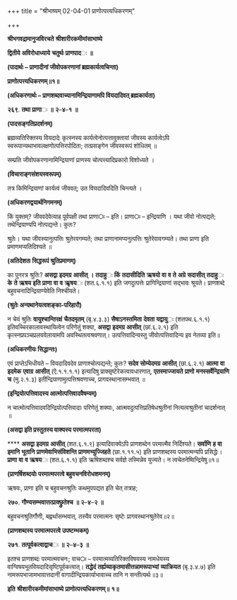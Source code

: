 +++
title = "श्रीभाष्यम् 02-04-01 प्राणोत्पत्त्यधिकरणम्"

+++
<div claऽऽ="elementor-widget-container">

**श्रीभगवद्रामानुजविरचते** **श्रीशारीरकमीमांसाभाष्ये**

**द्वितीये अविरोधाध्याये** **चतुर्थः प्राणपाद**ः **॥**

**(पादार्थः – प्राणादीनां जीवोपकरणानां ब्रह्मकार्यत्वचिन्ता)**

**प्राणोत्पत्त्यधिकरणम्॥१॥**

**(अधिकरणार्थः – प्राणशब्दवाच्यानामिन्द्रियाणामपि वियदादिवत् ब्रह्मकार्यता)**

**२६९**. **तथा** **प्राणा**ः **॥** **२**–**४**–**१** **॥**

**(पादसङ्गतिप्रदर्शनम्)**

ब्रह्मव्यतिरिक्तस्य वियदादेः कृत्स्नस्य कार्यत्वेनोत्पत्तावुक्तायां जीवस्य कार्यत्वेऽपि स्वरूपान्यथाभावलक्षणोत्पत्तिरपोदिता; तत्प्रसङ्गेन जीवस्वरूपं शोधितम् ॥

सम्प्रति जीवोपकरणानामिन्द्रियाणां प्राणस्य चोत्पत्त्यादिप्रकारो विशोध्यते ।

**(विचाराङ्गसंशयस्वरूपम्)**

तत्र किमिन्द्रियाणां कार्यत्वं जीववत्; उत वियदादिवदिति चिन्त्यते ।

**(अधिकरणद्वयार्थनिगमनम्)**

किं युक्तम्? जीववदेवेत्याह पूर्वपक्षी तथा प्राणा**ः** – इति। प्राणा**ः** – इन्द्रियाणि । यथा जीवो नोत्पद्यते; तथेन्द्रियाण्यपि नोत्पद्यन्ते। कुतः?

श्रुतेः। यथा जीवस्यानुत्पत्तिः श्रुतेरवगम्यते; तथा प्राणानामप्यनुत्पत्तिः श्रुतेरेवावगम्यते। तथा प्राणा इति प्रमाणमप्यतिदिश्यते ॥

**(अतिदेशतः सिद्धरूपं श्रुतिप्रमाणम्)**

का पुनरत्र श्रुतिः? **असद्वा** **इदमग्र** **आसीत्** **।** **तदाहु**ः **किं** **तदासीदिति** **ऋषयो** **वा** **व** **ते** **अग्रे** **सदासीत्** **तदाहु**ः **के** **ते** **ऋषय** **इति** **प्राणा** **वा** **व** **ऋृषय**ः (शत.६.१.१) इति जगदुत्पत्तेः प्रागिन्द्रियाणां सद्भावः श्रूयते। प्राणशब्दे बहुवचनादिन्द्रियाण्येवेति निश्चीयते।

**(श्रुतेः अन्यथानेयत्वशङ्का-परिहारौ)**

न चेयं श्रुतिः **वायुश्चान्तिरक्षं** **चैतदमृतम्** (बृ.४.३.३) **सैषाऽनस्तमिता** **देवता** **यद्वायु**ः (शतपथ.६.१.१) इतिवच्चिरकालावस्थायित्वेन परिणेतुं शक्या, **असद्वा** **इदमग्र** **आसीत्** (छां.६.२.१) इति कृत्स्नप्रपञ्चप्रलयवेलायामपि अवस्थितत्वश्रवणात्। उत्पत्तिवादिन्यस्तु जीवोत्पत्तिवादिन्य इव नेतव्या इति॥

**(अधिकरणीयः सिद्धान्तः)**

एवं प्राप्तेऽभिधीयते – वियदादिवदेव प्राणाश्चोत्पद्यन्ते; कुतः? **सदेव** **सोम्येदमग्र** **आसीत्** (छा.६.२.१) **आत्मा** **वा** **इदमेक** **एवाग्र** **आसीत्** (ऐ.१.१.१.१) इत्यादिषु प्राक्सृष्टेरेकत्वावधारणात्, **एतस्माज्जायते** **प्राणो** **मनस्सर्वेन्द्रियाणि** **च** (मु.२.१.३) इतीन्द्रियाणामुत्पत्तिश्रवणाच्च, प्रागवस्थानासम्भवात् ॥

**(इन्द्रियोत्पत्तिवादस्य आत्मोत्पत्तिवादवैषम्यम्)**

न चात्मोत्पत्तिवादवदिन्द्रियोत्पत्तिवादाः परिणेतुं शक्याः, आत्मवदुत्पत्तिप्रतिषेधश्रुतीनां नित्यत्वश्रुतीनां चादर्शनात् ॥

**(असद्वा इति प्रस्तुतस्य वाक्यस्य परमात्मपरता)**

**** **असद्वा** **इदमग्र** **आसीत्** (शत.६.१.९) इत्यादिवाक्येऽपि प्राणशब्देन परमात्मैव निर्दिश्यते। **सर्वाणि** **ह** **वा** **इमानि** **भूतानि** **प्राणमेवाभिसंविशन्ति** **प्राणमभ्युज्जिहते** (छा.१.११.५) इति प्राणशब्दस्य परमात्मन्यपि प्रसिद्धेः। **प्राणा** **वा** **व** **ऋषय**ः (शत.६.१.१) इति ऋषिशब्दश्च सर्वज्ञे तस्मिन्नेव युज्यते। न त्वचेतनेष्विन्द्रियेषु॥१॥

**(प्राणर्षिशब्दयोः परमात्मपरत्वे बहुवचनविरोधशमनम्)**

ऋषयः, प्राणा इति च बहुवचनश्रुतिः कथमुपपद्यत इति चेत् तत्राह;

**२७०**. **गौण्यसम्भवात्तत्प्राक्छ्रुतेश्च** **॥** **२**–**४**–**२** **॥**

बहुवचनश्रुतिर्गौणी, बह्वर्थासम्भवात्, तस्यैव परमात्मनः सृष्टेः प्रागवस्थानश्रुतेरेव॥२॥

**(प्राणशब्दस्य परमात्मपरत्वे उपष्टम्भकम्)**

**२७१**. **तत्पूर्वकत्वाद्वाच**ः **॥** **२**–**४**–**३** **॥**

इतश्च प्राणशब्दः परमात्मवचनः; वाच**ः** – परमात्मव्यतिरिक्तविषयस्य नामधेयस्य वाग्विषयभूतवियदादिसृष्टिपूर्वकत्वात्। **तद्धेदं** **तर्ह्यव्याकृतमासीत्तन्नामरूपाभ्यां** **व्याक्रियत** (बृ.३.४.७) इति नामरूपभाजामभावात्तदानीं वागादीन्द्रियकार्याभावाच्च तानि न सन्तीत्यर्थः॥३॥

**इति** **श्रीशारीरकमीमांसाभाष्ये** **प्राणोत्पत्त्यधिकरणम्॥** **१॥**

</div>
